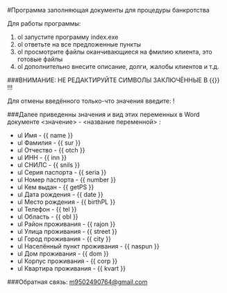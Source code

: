 #Программа заполняющая документы для процедуры банкротства

Для работы программы:
1. ol запустите программу index.exe
1. ol ответьте на все предложенные пункты
1. ol просмотрите файлы оканчивающиеся на фмилию клиента, это готовые файлы
1. ol дополнительно внесите описание, долги, жалобы клиентов и т.д.

###ВНИМАНИЕ: НЕ РЕДАКТИРУЙТЕ СИМВОЛЫ ЗАКЛЮЧЁННЫЕ В {{}} !!!

Для отмены введённого только-что значения введите: !

###Далее приведенны значения и вид этих переменных в Word документе
<значение> - <название переменной> :

- ul Имя - {{ name }}
- ul Фамилия - {{ sur }}
- ul Отчество - {{ otch }}
- ul ИНН - {{ inn }}
- ul СНИЛС - {{ snils }}
- ul Серия паспорта - {{ seria }}
- ul Номер паспорта - {{ number }}
- ul Кем выдан - {{ getPS }}
- ul Дата рождения - {{ date }}
- ul Место рождения - {{ birthPL }}
- ul Телефон - {{ tel }}
- ul Область - {{ obl }}
- ul Район проживания - {{ rajon }}
- ul Улица проживания - {{ street }}
- ul Город проживания - {{ city }}
- ul Населённый пункт проживания - {{ naspun }}
- ul Дом проживания - {{ dom }}
- ul Корпус проживания - {{ corp }}
- ul Квартира проживания - {{ kvart }}

###Обратная связь: m9502490764@gmail.com


